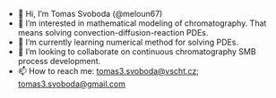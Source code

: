 - 👋 Hi, I’m Tomas Svoboda (@meloun67)
- 👀 I’m interested in mathematical modeling of chromatography. That means solving convection-diffusion-reaction PDEs.
- 🌱 I’m currently learning numerical method for solving PDEs.
- 💞️ I’m looking to collaborate on continuous chromatography SMB process development.
- 📫 How to reach me: tomas3.svoboda@vscht.cz; tomas3.svoboda@gmail.com

<!---
meloun67/meloun67 is a ✨ special ✨ repository because its `README.md` (this file) appears on your GitHub profile.
You can click the Preview link to take a look at your changes.
--->

